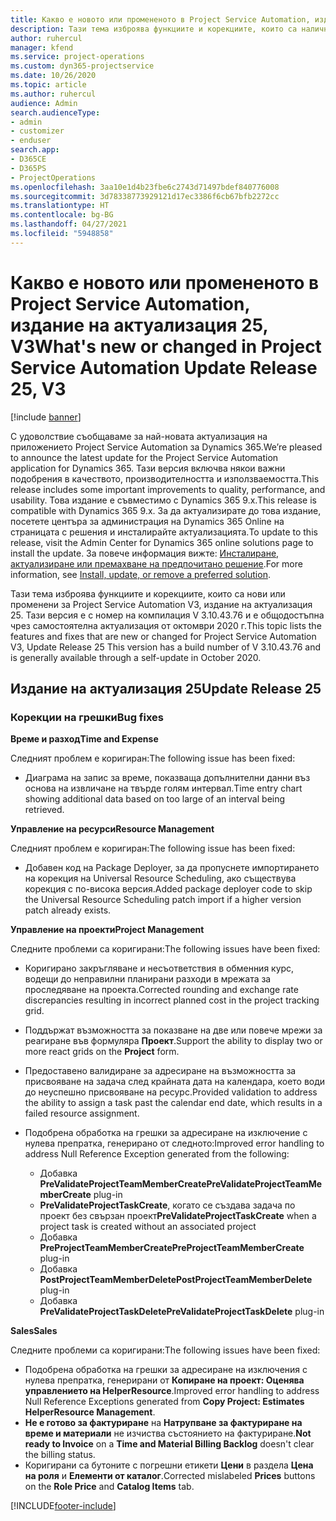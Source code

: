 ```yaml
---
title: Какво е новото или промененото в Project Service Automation, издание на актуализация 25, V3
description: Тази тема изброява функциите и корекциите, които са налични в Project Service Automation V3, издание на актуализация 25, V3.
author: ruhercul
manager: kfend
ms.service: project-operations
ms.custom: dyn365-projectservice
ms.date: 10/26/2020
ms.topic: article
ms.author: ruhercul
audience: Admin
search.audienceType:
- admin
- customizer
- enduser
search.app:
- D365CE
- D365PS
- ProjectOperations
ms.openlocfilehash: 3aa10e1d4b23fbe6c2743d71497bdef840776008
ms.sourcegitcommit: 3d78338773929121d17ec3386f6cb67bfb2272cc
ms.translationtype: HT
ms.contentlocale: bg-BG
ms.lasthandoff: 04/27/2021
ms.locfileid: "5948858"
---
```

# <a name="whats-new-or-changed-in-project-service-automation-update-release-25-v3"></a><span data-ttu-id="375f8-103">Какво е новото или промененото в Project Service Automation, издание на актуализация 25, V3</span><span class="sxs-lookup"><span data-stu-id="375f8-103">What's new or changed in Project Service Automation Update Release 25, V3</span></span>

[!include [banner](../includes/psa-now-project-operations.md)]

<span data-ttu-id="375f8-104">С удоволствие съобщаваме за най-новата актуализация на приложението Project Service Automation за Dynamics 365.</span><span class="sxs-lookup"><span data-stu-id="375f8-104">We’re pleased to announce the latest update for the Project Service Automation application for Dynamics 365.</span></span> <span data-ttu-id="375f8-105">Тази версия включва някои важни подобрения в качеството, производителността и използваемостта.</span><span class="sxs-lookup"><span data-stu-id="375f8-105">This release includes some important improvements to quality, performance, and usability.</span></span> <span data-ttu-id="375f8-106">Това издание е съвместимо с Dynamics 365 9.x.</span><span class="sxs-lookup"><span data-stu-id="375f8-106">This release is compatible with Dynamics 365 9.x.</span></span> <span data-ttu-id="375f8-107">За да актуализирате до това издание, посетете центъра за администрация на Dynamics 365 Online на страницата с решения и инсталирайте актуализацията.</span><span class="sxs-lookup"><span data-stu-id="375f8-107">To update to this release, visit the Admin Center for Dynamics 365 online solutions page to install the update.</span></span> <span data-ttu-id="375f8-108">За повече информация вижте: [Инсталиране, актуализиране или премахване на предпочитано решение](/power-platform/admin/install-remove-preferred-solution).</span><span class="sxs-lookup"><span data-stu-id="375f8-108">For more information, see [Install, update, or remove a preferred solution](/power-platform/admin/install-remove-preferred-solution).</span></span>

<span data-ttu-id="375f8-109">Тази тема изброява функциите и корекциите, които са нови или променени за Project Service Automation V3, издание на актуализация 25. Тази версия е с номер на компилация V 3.10.43.76 и е общодостъпна чрез самостоятелна актуализация от октомври 2020 г.</span><span class="sxs-lookup"><span data-stu-id="375f8-109">This topic lists the features and fixes that are new or changed for Project Service Automation V3, Update Release 25 This version has a build number of V 3.10.43.76 and is generally available through a self-update in October 2020.</span></span>

## <a name="update-release-25"></a><span data-ttu-id="375f8-110">Издание на актуализация 25</span><span class="sxs-lookup"><span data-stu-id="375f8-110">Update Release 25</span></span>

### <a name="bug-fixes"></a><span data-ttu-id="375f8-111">Корекции на грешки</span><span class="sxs-lookup"><span data-stu-id="375f8-111">Bug fixes</span></span>

<span data-ttu-id="375f8-112">**Време и разход**</span><span class="sxs-lookup"><span data-stu-id="375f8-112">**Time and Expense**</span></span>

<span data-ttu-id="375f8-113">Следният проблем е коригиран:</span><span class="sxs-lookup"><span data-stu-id="375f8-113">The following issue has been fixed:</span></span>

- <span data-ttu-id="375f8-114">Диаграма на запис за време, показваща допълнителни данни въз основа на извличане на твърде голям интервал.</span><span class="sxs-lookup"><span data-stu-id="375f8-114">Time entry chart showing additional data based on too large of an interval being retrieved.</span></span>

<span data-ttu-id="375f8-115">**Управление на ресурси**</span><span class="sxs-lookup"><span data-stu-id="375f8-115">**Resource Management**</span></span>

<span data-ttu-id="375f8-116">Следният проблем е коригиран:</span><span class="sxs-lookup"><span data-stu-id="375f8-116">The following issue has been fixed:</span></span>

- <span data-ttu-id="375f8-117">Добавен код на Package Deployer, за да пропуснете импортирането на корекция на Universal Resource Scheduling, ако съществува корекция с по-висока версия.</span><span class="sxs-lookup"><span data-stu-id="375f8-117">Added package deployer code to skip the Universal Resource Scheduling patch import if a higher version patch already exists.</span></span>

<span data-ttu-id="375f8-118">**Управление на проекти**</span><span class="sxs-lookup"><span data-stu-id="375f8-118">**Project Management**</span></span>

<span data-ttu-id="375f8-119">Следните проблеми са коригирани:</span><span class="sxs-lookup"><span data-stu-id="375f8-119">The following issues have been fixed:</span></span>

- <span data-ttu-id="375f8-120">Коригирано закръгляване и несъответствия в обменния курс, водещи до неправилни планирани разходи в мрежата за проследяване на проекта.</span><span class="sxs-lookup"><span data-stu-id="375f8-120">Corrected rounding and exchange rate discrepancies resulting in incorrect planned cost in the project tracking grid.</span></span>
- <span data-ttu-id="375f8-121">Поддържат възможността за показване на две или повече мрежи за реагиране във формуляра **Проект**.</span><span class="sxs-lookup"><span data-stu-id="375f8-121">Support the ability to display two or more react grids on the **Project** form.</span></span>
- <span data-ttu-id="375f8-122">Предоставено валидиране за адресиране на възможността за присвояване на задача след крайната дата на календара, което води до неуспешно присвояване на ресурс.</span><span class="sxs-lookup"><span data-stu-id="375f8-122">Provided validation to address the ability to assign a task past the calendar end date, which results in a failed resource assignment.</span></span>
- <span data-ttu-id="375f8-123">Подобрена обработка на грешки за адресиране на изключение с нулева препратка, генерирано от следното:</span><span class="sxs-lookup"><span data-stu-id="375f8-123">Improved error handling to address Null Reference Exception generated from the following:</span></span>

    - <span data-ttu-id="375f8-124">Добавка **PreValidateProjectTeamMemberCreate**</span><span class="sxs-lookup"><span data-stu-id="375f8-124">**PreValidateProjectTeamMemberCreate** plug-in</span></span>
    - <span data-ttu-id="375f8-125">**PreValidateProjectTaskCreate**, когато се създава задача по проект без свързан проект</span><span class="sxs-lookup"><span data-stu-id="375f8-125">**PreValidateProjectTaskCreate** when a project task is created without an associated project</span></span>
    - <span data-ttu-id="375f8-126">Добавка **PreProjectTeamMemberCreate**</span><span class="sxs-lookup"><span data-stu-id="375f8-126">**PreProjectTeamMemberCreate** plug-in</span></span>
    - <span data-ttu-id="375f8-127">Добавка **PostProjectTeamMemberDelete**</span><span class="sxs-lookup"><span data-stu-id="375f8-127">**PostProjectTeamMemberDelete** plug-in</span></span>
    - <span data-ttu-id="375f8-128">Добавка **PreValidateProjectTaskDelete**</span><span class="sxs-lookup"><span data-stu-id="375f8-128">**PreValidateProjectTaskDelete** plug-in</span></span>

<span data-ttu-id="375f8-129">**Sales**</span><span class="sxs-lookup"><span data-stu-id="375f8-129">**Sales**</span></span>

<span data-ttu-id="375f8-130">Следните проблеми са коригирани:</span><span class="sxs-lookup"><span data-stu-id="375f8-130">The following issues have been fixed:</span></span>

- <span data-ttu-id="375f8-131">Подобрена обработка на грешки за адресиране на изключения с нулева препратка, генерирани от **Копиране на проект: Оценява управлението на HelperResource**.</span><span class="sxs-lookup"><span data-stu-id="375f8-131">Improved error handling to address Null Reference Exceptions generated from **Copy Project: Estimates HelperResource Management**.</span></span>
- <span data-ttu-id="375f8-132">**Не е готово за фактуриране** на **Натрупване за фактуриране на време и материали** не изчиства състоянието на фактуриране.</span><span class="sxs-lookup"><span data-stu-id="375f8-132">**Not ready to Invoice** on a **Time and Material Billing Backlog** doesn't clear the billing status.</span></span>
- <span data-ttu-id="375f8-133">Коригирани са бутоните с погрешни етикети **Цени** в раздела **Цена на роля** и **Елементи от каталог**.</span><span class="sxs-lookup"><span data-stu-id="375f8-133">Corrected mislabeled **Prices** buttons on the **Role Price** and **Catalog Items** tab.</span></span>


[!INCLUDE[footer-include](../includes/footer-banner.md)]